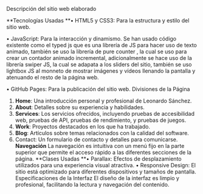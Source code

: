 Descripción del sitio web elaborado


**Tecnologías Usadas
**•	HTML5 y CSS3: Para la estructura y estilo del sitio web.

•	JavaScript: Para la interacción y dinamismo. Se han usado código existente como el typed js que es una librería de JS para hacer uso de texto animado, también se uso la librería de pure counter , la cual se uso para crear un contador animado incremental, adicionalmente se hace uso de la librería swiper JS, la cual se adapata a los sliders del sitio, también se uso lightbox JS al monneto de mostrar  imágenes y vídeos llenando la pantalla y atenuando el resto de la página web.

•	GitHub Pages: Para la publicación del sitio web.
Divisiones de la Página
1.	**Home**: Una introducción personal y profesional de Leonardo Sánchez.
2.	**About**: Detalles sobre su experiencia y habilidades.
3.	**Services**: Los servicios ofrecidos, incluyendo pruebas de accesibilidad web, pruebas de API, pruebas de rendimiento, y pruebas de juegos.
4.	**Work**: Proyectos destacados en los que ha trabajado.
5.	**Blog**: Artículos sobre temas relacionados con la calidad del software.
6.	Contact: Un formulario de contacto y detalles para comunicarse.
**Navegación**
La navegación es intuitiva con un menú fijo en la parte superior que permite el acceso rápido a las diferentes secciones de la página.
**Clases Usadas
**•	Parallax: Efectos de desplazamiento utilizados para una experiencia visual atractiva.
•	Responsive Design: El sitio está optimizado para diferentes dispositivos y tamaños de pantalla.
Especificaciones de la Interfaz
El diseño de la interfaz es limpio y profesional, facilitando la lectura y navegación del contenido.

